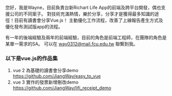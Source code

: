 您好，我是Wayne，目前負責台新Richart Life App的前端及跨平台開發，偶也支援公司的不同案子。
對技術充滿熱情，樂於分享，分享才是獲得最多知識的途徑！目前有讀書會分享Vue.js！
主動優化工作流程，改善了上線報告產生方式及優化發布測試版app的流程。

有一年的後端經驗及兩年的前端經驗，目前的角色是前端工程師，在團隊的角色是某單一需求的SA。
可以在 way0312@mail.fcu.edu.tw 聯繫到我。


### 以下是vue.js的作品集
1. vue 2 為基礎的讀書會分享demo https://github.com/JiangWay/easy_to_vue
2. vue 3 實作的發票新增刪改demo https://github.com/JiangWay/lifi_receipt_demo
